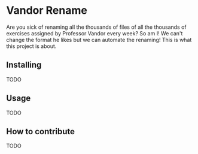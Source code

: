 # Vandor Rename

Are you sick of renaming all the thousands of files of all the thousands of exercises assigned
by Professor Vandor every week? So am I! We can't change the format he likes but we can automate
the renaming! This is what this project is about.

## Installing

TODO

## Usage

TODO

## How to contribute

TODO

